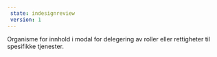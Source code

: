```yaml
---
 state: indesignreview
 version: 1
---
```

Organisme for innhold i modal for delegering av roller eller rettigheter til spesifikke tjenester.